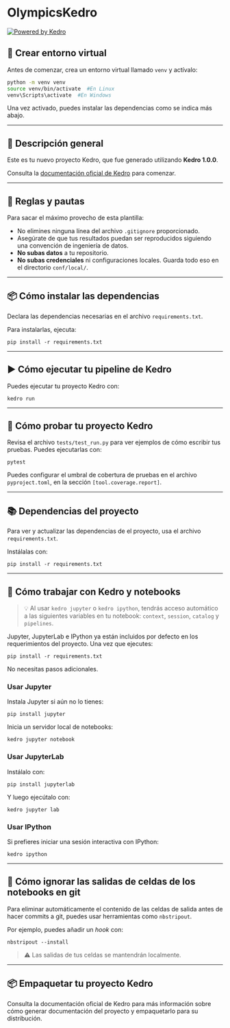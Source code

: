 # OlympicsKedro

[![Powered by Kedro](https://img.shields.io/badge/powered_by-kedro-ffc900?logo=kedro)](https://kedro.org)

## 🐍 Crear entorno virtual

Antes de comenzar, crea un entorno virtual llamado `venv` y actívalo:

```bash
python -m venv venv
source venv/bin/activate  #En Linux
venv\Scripts\activate  #En Windows
```

Una vez activado, puedes instalar las dependencias como se indica más abajo.

---

## 📝 Descripción general

Este es tu nuevo proyecto Kedro, que fue generado utilizando **Kedro 1.0.0**.

Consulta la [documentación oficial de Kedro](https://docs.kedro.org/) para comenzar.

---

## 📌 Reglas y pautas

Para sacar el máximo provecho de esta plantilla:

* No elimines ninguna línea del archivo `.gitignore` proporcionado.
* Asegúrate de que tus resultados puedan ser reproducidos siguiendo una convención de ingeniería de datos.
* **No subas datos** a tu repositorio.
* **No subas credenciales** ni configuraciones locales. Guarda todo eso en el directorio `conf/local/`.

---

## 📦 Cómo instalar las dependencias

Declara las dependencias necesarias en el archivo `requirements.txt`.

Para instalarlas, ejecuta:

```
pip install -r requirements.txt
```

---

## ▶️ Cómo ejecutar tu pipeline de Kedro

Puedes ejecutar tu proyecto Kedro con:

```
kedro run
```

---

## 🧪 Cómo probar tu proyecto Kedro

Revisa el archivo `tests/test_run.py` para ver ejemplos de cómo escribir tus pruebas. Puedes ejecutarlas con:

```
pytest
```

Puedes configurar el umbral de cobertura de pruebas en el archivo `pyproject.toml`, en la sección `[tool.coverage.report]`.

---

## 📚 Dependencias del proyecto

Para ver y actualizar las dependencias de el proyecto, usa el archivo `requirements.txt`.

Instálalas con:

```
pip install -r requirements.txt
```

---

## 📓 Cómo trabajar con Kedro y notebooks

> 💡 Al usar `kedro jupyter` o `kedro ipython`, tendrás acceso automático a las siguientes variables en tu notebook: `context`, `session`, `catalog` y `pipelines`.

Jupyter, JupyterLab e IPython ya están incluidos por defecto en los requerimientos del proyecto. Una vez que ejecutes:

```
pip install -r requirements.txt
```

No necesitas pasos adicionales.

### Usar Jupyter

Instala Jupyter si aún no lo tienes:

```
pip install jupyter
```

Inicia un servidor local de notebooks:

```
kedro jupyter notebook
```

### Usar JupyterLab

Instálalo con:

```
pip install jupyterlab
```

Y luego ejecútalo con:

```
kedro jupyter lab
```

### Usar IPython

Si prefieres iniciar una sesión interactiva con IPython:

```
kedro ipython
```

---

## 🚫 Cómo ignorar las salidas de celdas de los notebooks en git

Para eliminar automáticamente el contenido de las celdas de salida antes de hacer commits a git, puedes usar herramientas como `nbstripout`.

Por ejemplo, puedes añadir un *hook* con:

```
nbstripout --install
```

> ⚠️ Las salidas de tus celdas se mantendrán localmente.

---

## 📦 Empaquetar tu proyecto Kedro

Consulta la documentación oficial de Kedro para más información sobre cómo generar documentación del proyecto y empaquetarlo para su distribución.
